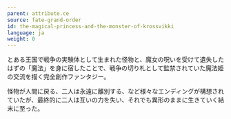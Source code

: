```yaml
---
parent: attribute.ce
source: fate-grand-order
id: the-magical-princess-and-the-monster-of-krossvikki
language: ja
weight: 0
---
```


とある王国で戦争の実験体として生まれた怪物と、魔女の呪いを受けて遺失したはずの「魔法」を身に宿したことで、戦争の切り札として監禁されていた魔法姫の交流を描く完全創作ファンタジー。

怪物が人間に戻る、二人は永遠に離別する、など様々なエンディングが構想されていたが、最終的に二人は互いの力を失い、それでも異形のままに生きていく結末に至った。
